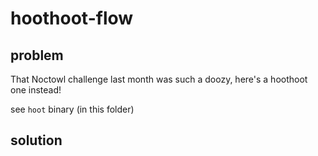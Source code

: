 # hoothoot-flow

## problem

That Noctowl challenge last month was such a doozy, here's a hoothoot one instead!

see `hoot` binary (in this folder)

## solution


